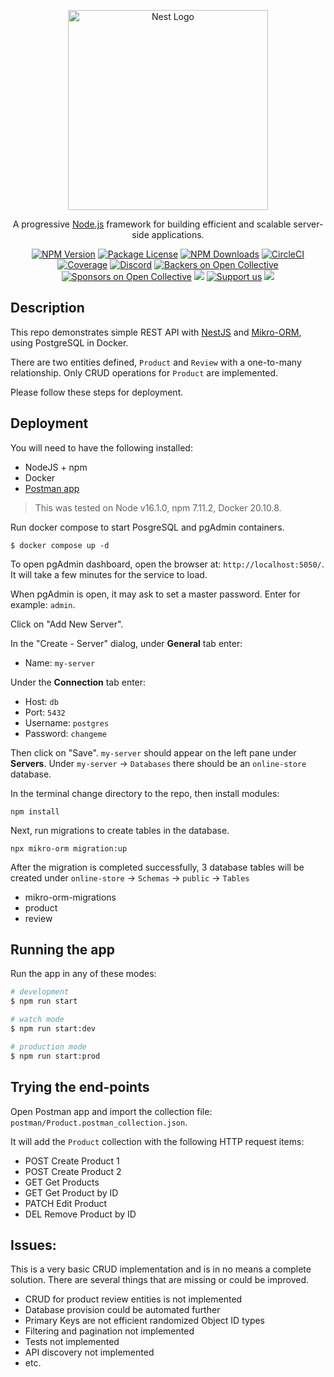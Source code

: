 <p align="center">
  <a href="http://nestjs.com/" target="blank"><img src="https://nestjs.com/img/logo_text.svg" width="320" alt="Nest Logo" /></a>
</p>

[circleci-image]: https://img.shields.io/circleci/build/github/nestjs/nest/master?token=abc123def456
[circleci-url]: https://circleci.com/gh/nestjs/nest

  <p align="center">A progressive <a href="http://nodejs.org" target="_blank">Node.js</a> framework for building efficient and scalable server-side applications.</p>
    <p align="center">
<a href="https://www.npmjs.com/~nestjscore" target="_blank"><img src="https://img.shields.io/npm/v/@nestjs/core.svg" alt="NPM Version" /></a>
<a href="https://www.npmjs.com/~nestjscore" target="_blank"><img src="https://img.shields.io/npm/l/@nestjs/core.svg" alt="Package License" /></a>
<a href="https://www.npmjs.com/~nestjscore" target="_blank"><img src="https://img.shields.io/npm/dm/@nestjs/common.svg" alt="NPM Downloads" /></a>
<a href="https://circleci.com/gh/nestjs/nest" target="_blank"><img src="https://img.shields.io/circleci/build/github/nestjs/nest/master" alt="CircleCI" /></a>
<a href="https://coveralls.io/github/nestjs/nest?branch=master" target="_blank"><img src="https://coveralls.io/repos/github/nestjs/nest/badge.svg?branch=master#9" alt="Coverage" /></a>
<a href="https://discord.gg/G7Qnnhy" target="_blank"><img src="https://img.shields.io/badge/discord-online-brightgreen.svg" alt="Discord"/></a>
<a href="https://opencollective.com/nest#backer" target="_blank"><img src="https://opencollective.com/nest/backers/badge.svg" alt="Backers on Open Collective" /></a>
<a href="https://opencollective.com/nest#sponsor" target="_blank"><img src="https://opencollective.com/nest/sponsors/badge.svg" alt="Sponsors on Open Collective" /></a>
  <a href="https://paypal.me/kamilmysliwiec" target="_blank"><img src="https://img.shields.io/badge/Donate-PayPal-ff3f59.svg"/></a>
    <a href="https://opencollective.com/nest#sponsor"  target="_blank"><img src="https://img.shields.io/badge/Support%20us-Open%20Collective-41B883.svg" alt="Support us"></a>
  <a href="https://twitter.com/nestframework" target="_blank"><img src="https://img.shields.io/twitter/follow/nestframework.svg?style=social&label=Follow"></a>
</p>
  <!--[![Backers on Open Collective](https://opencollective.com/nest/backers/badge.svg)](https://opencollective.com/nest#backer)
  [![Sponsors on Open Collective](https://opencollective.com/nest/sponsors/badge.svg)](https://opencollective.com/nest#sponsor)-->

## Description

This repo demonstrates simple REST API with [NestJS](https://github.com/nestjs/nest) and [Mikro-ORM](https://mikro-orm.io), using PostgreSQL in Docker.

There are two entities defined, `Product` and `Review` with a one-to-many relationship. Only CRUD operations for `Product` are implemented.

Please follow these steps for deployment.

## Deployment
You will need to have the following installed:
- NodeJS + npm
- Docker
- [Postman app](https://www.postman.com/downloads)

> This was tested on Node v16.1.0, npm 7.11.2, Docker 20.10.8.

Run docker compose to start PosgreSQL and pgAdmin containers.
```
$ docker compose up -d
```

To open pgAdmin dashboard, open the browser at: `http://localhost:5050/`. It will take a few minutes for the service to load.

When pgAdmin is open, it may ask to set a master password. Enter for example: `admin`.

Click on "Add New Server".

In the "Create - Server" dialog, under **General** tab enter:
- Name: `my-server`

Under the **Connection** tab enter:
- Host: `db`
- Port: `5432`
- Username: `postgres`
- Password: `changeme`

Then click on "Save". `my-server` should appear on the left pane under **Servers**. Under `my-server` -> `Databases` there should be an `online-store` database.

In the terminal change directory to the repo, then install modules:
```
npm install
```

Next, run migrations to create tables in the database.
```
npx mikro-orm migration:up
```

After the migration is completed successfully, 3 database tables will be created under `online-store` -> `Schemas` -> `public` -> `Tables`
- mikro-orm-migrations
- product
- review

## Running the app

Run the app in any of these modes:

```bash
# development
$ npm run start

# watch mode
$ npm run start:dev

# production mode
$ npm run start:prod
```

## Trying the end-points

Open Postman app and import the collection file: `postman/Product.postman_collection.json`.

It will add the `Product` collection with the following HTTP request items:
- POST Create Product 1
- POST Create Product 2
- GET Get Products
- GET Get Product by ID
- PATCH Edit Product
- DEL Remove Product by ID

## Issues:
This is a very basic CRUD implementation and is in no means a complete solution. There are several things that are missing or could be improved.

- CRUD for product review entities is not implemented
- Database provision could be automated further
- Primary Keys are not efficient randomized Object ID types
- Filtering and pagination not implemented
- Tests not implemented
- API discovery not implemented
- etc.
